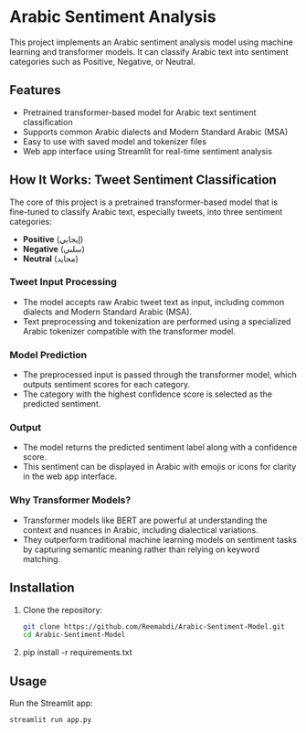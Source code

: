 # Arabic Sentiment Analysis

This project implements an Arabic sentiment analysis model using machine learning and transformer models. It can classify Arabic text into sentiment categories such as Positive, Negative, or Neutral.

## Features

- Pretrained transformer-based model for Arabic text sentiment classification
- Supports common Arabic dialects and Modern Standard Arabic (MSA)
- Easy to use with saved model and tokenizer files
- Web app interface using Streamlit for real-time sentiment analysis

## How It Works: Tweet Sentiment Classification

The core of this project is a pretrained transformer-based model that is fine-tuned to classify Arabic text, especially tweets, into three sentiment categories:

- **Positive** (إيجابي)
- **Negative** (سلبي)
- **Neutral** (محايد)

### Tweet Input Processing

- The model accepts raw Arabic tweet text as input, including common dialects and Modern Standard Arabic (MSA).
- Text preprocessing and tokenization are performed using a specialized Arabic tokenizer compatible with the transformer model.

### Model Prediction

- The preprocessed input is passed through the transformer model, which outputs sentiment scores for each category.
- The category with the highest confidence score is selected as the predicted sentiment.

### Output

- The model returns the predicted sentiment label along with a confidence score.
- This sentiment can be displayed in Arabic with emojis or icons for clarity in the web app interface.

### Why Transformer Models?

- Transformer models like BERT are powerful at understanding the context and nuances in Arabic, including dialectical variations.
- They outperform traditional machine learning models on sentiment tasks by capturing semantic meaning rather than relying on keyword matching.

## Installation

1. Clone the repository:

   ```bash
   git clone https://github.com/Reemabdi/Arabic-Sentiment-Model.git
   cd Arabic-Sentiment-Model

2. pip install -r requirements.txt
   
## Usage

Run the Streamlit app:

```bash
streamlit run app.py


